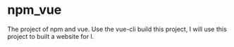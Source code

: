 # npm_vue
The project of npm and vue. Use the vue-cli build this project, I will use this project to built a website for l.
